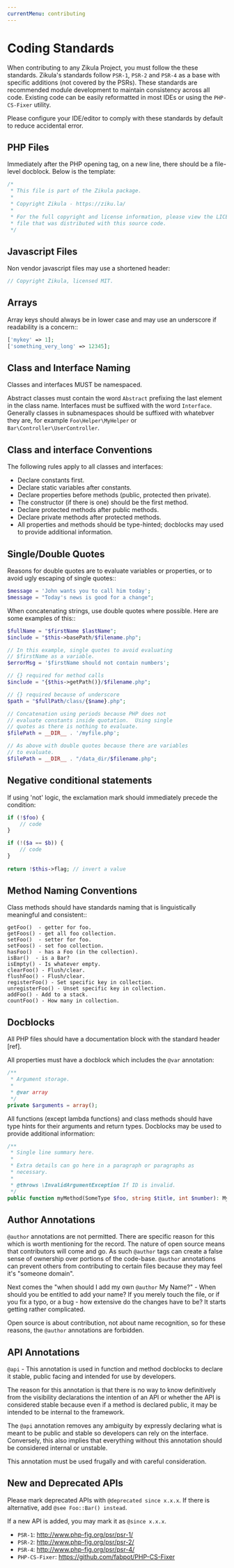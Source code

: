 ```yaml
---
currentMenu: contributing
---
```

# Coding Standards

When contributing to any Zikula Project, you must follow the these standards.  Zikula's standards follow `PSR-1`, `PSR-2` and `PSR-4` as a base with specific additions (not covered by the PSRs). These standards are recommended module development to maintain consistency across all code. Existing code can be easily reformatted in most IDEs or using the `PHP-CS-Fixer` utility.

Please configure your IDE/editor to comply with these standards by default to reduce accidental error.

## PHP Files

Immediately after the PHP opening tag, on a new line, there should be a file-level docblock.  Below is the template:

```php
/*
 * This file is part of the Zikula package.
 *
 * Copyright Zikula - https://ziku.la/
 *
 * For the full copyright and license information, please view the LICENSE
 * file that was distributed with this source code.
 */
```

## Javascript Files

Non vendor javascript files may use a shortened header:

```js
// Copyright Zikula, licensed MIT.
```

## Arrays

Array keys should always be in lower case and may use an underscore if readability is a concern::

```php
['mykey' => 1];
['something_very_long' => 12345];
```

## Class and Interface Naming

Classes and interfaces MUST be namespaced. 

Abstract classes must contain the word ``Abstract`` prefixing the last element in the class name.
Interfaces must be suffixed with the word ``Interface``. Generally classes in subnamespaces should be suffixed with whatebver they are, for example ``Foo\Helper\MyHelper`` or ``Bar\Controller\UserController``.

## Class and interface Conventions

The following rules apply to all classes and interfaces:

- Declare constants first.
- Declare static variables after constants.
- Declare properties before methods (public, protected then private).
- The constructor (if there is one) should be the first method.
- Declare protected methods after public methods.
- Declare private methods after protected methods.
- All properties and methods should be type-hinted; docblocks may used to provide additional information.

## Single/Double Quotes

Reasons for double quotes are to evaluate variables or properties, or to avoid ugly escaping of single quotes::

```php
$message = 'John wants you to call him today';
$message = "Today's news is good for a change";
```

When concatenating strings, use double quotes where possible.  Here are some examples of this::

```php
$fullName = "$firstName $lastName";
$include = "$this->basePath/$filename.php";

// In this example, single quotes to avoid evaluating 
// $firstName as a variable.
$errorMsg = '$firstName should not contain numbers';

// {} required for method calls
$include = "{$this->getPath()}/$filename.php";

// {} required because of underscore
$path = "$fullPath/class/{$name}.php";

// Concatenation using periods because PHP does not
// evaluate constants inside quotation.  Using single
// quotes as there is nothing to evaluate.
$filePath = __DIR__ . '/myfile.php';

// As above with double quotes because there are variables 
// to evaluate.
$filePath = __DIR__ . "/data_dir/$filename.php";
```

## Negative conditional statements

If using 'not' logic, the exclamation mark should immediately precede the condition:

```php
if (!$foo) {
    // code
}

if (!($a == $b)) {
    // code
}
  
return !$this->flag; // invert a value
```

## Method Naming Conventions

Class methods should have standards naming that is linguistically meaningful and consistent::

    getFoo()  - getter for foo.
    getFoos() - get all foo collection.
    setFoo()  - setter for foo.
    setFoos() - set foo collection.
    hasFoo()  - has a Foo (in the collection).
    isBar()  - is a Bar?
    isEmpty() - Is whatever empty.
    clearFoo() - Flush/clear.
    flushFoo() - Flush/clear.
    registerFoo() - Set specific key in collection.
    unregisterFoo() - Unset specific key in collection.
    addFoo() - Add to a stack.
    countFoo() - How many in collection.

## Docblocks

All PHP files should have a documentation block with the standard header [ref].

All properties must have a docblock which includes the ``@var`` annotation:

```php
/**
 * Argument storage.
 *
 * @var array
 */
private $arguments = array();
```

All functions (except lambda functions) and class methods should have type hints for their arguments and return types. Docblocks may be used to provide additional information:

```php
/**
 * Single line summary here.
 *
 * Extra details can go here in a paragraph or paragraphs as
 * necessary.
 *
 * @throws \InvalidArgumentException If ID is invalid.
 */
public function myMethod(SomeType $foo, string $title, int $number): MyReturnType
```

## Author Annotations

`@author` annotations are not permitted. There are specific reason for this which is worth mentioning for the record. The nature of open source means that contributors will come and go. As such `@author` tags can create a false sense of ownership over portions of the code-base. `@author` annotations can prevent others from contributing to certain files because they may feel it's "someone domain".

Next comes the "when should I add my own `@author` My Name?" - When should you be entitled to add your name? If you merely touch the file, or if you fix a typo, or a bug - how extensive do the changes have to be? It starts getting rather complicated.

Open source is about contribution, not about name recognition, so for these reasons, the `@author` annotations are forbidden.

## API Annotations

`@api` - This annotation is used in function and method docblocks to declare it stable, public facing and intended for use by developers.

The reason for this annotation is that there is no way to know definitively from the visibility declarations the intention of an API or whether the API is considered stable because even if a method is declared public, it may be intended to be internal to the framework.

The `@api` annotation removes any ambiguity by expressly declaring what is meant to be public and stable so developers can rely on the interface. Conversely, this also implies that everything without this annotation should be considered internal or unstable.

This annotation must be used frugally and with careful consideration.

## New and Deprecated APIs

Please mark deprecated APIs with `@deprecated since x.x.x`. If there is alternative, add `@see Foo::Bar() instead`.

If a new API is added, you may mark it as `@since x.x.x`.

- `PSR-1`: <http://www.php-fig.org/psr/psr-1/>
- `PSR-2`: <http://www.php-fig.org/psr/psr-2/>
- `PSR-4`: <http://www.php-fig.org/psr/psr-4/>
- `PHP-CS-Fixer`: <https://github.com/fabpot/PHP-CS-Fixer>
